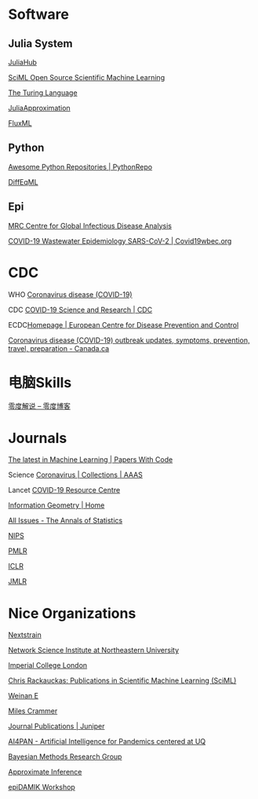

# Software
## Julia System
[JuliaHub](https://juliahub.com/ui/Home)

[SciML Open Source Scientific Machine Learning](https://github.com/SciML)

[The Turing Language](https://github.com/TuringLang)

[JuliaApproximation](https://github.com/JuliaApproximation)

[FluxML](https://github.com/FluxML)

## Python
[Awesome Python Repositories | PythonRepo](https://pythonrepo.com/)

[DiffEqML](https://github.com/DiffEqML)

## Epi

[MRC Centre for Global Infectious Disease Analysis](https://github.com/mrc-ide)

[COVID-19 Wastewater Epidemiology SARS-CoV-2 | Covid19wbec.org](https://www.covid19wbec.org/)

# CDC
WHO [Coronavirus disease (COVID-19)](https://www.who.int/emergencies/diseases/novel-coronavirus-2019)

CDC [COVID-19 Science and Research | CDC](https://www.cdc.gov/coronavirus/2019-ncov/science/science-and-research.html)

ECDC[Homepage | European Centre for Disease Prevention and Control](https://www.ecdc.europa.eu/en)

[Coronavirus disease (COVID-19) outbreak updates, symptoms, prevention, travel, preparation - Canada.ca](https://www.canada.ca/en/public-health/services/diseases/coronavirus-disease-covid-19.html)



# 电脑Skills

[零度解说 – 零度博客](https://www.freedidi.com/)


# Journals
[The latest in Machine Learning | Papers With Code](https://paperswithcode.com/)

Science [Coronavirus | Collections | AAAS](https://www.science.org/collections/coronavirus#science)

Lancet [COVID-19 Resource Centre](https://www.thelancet.com/coronavirus)

[Information Geometry | Home](https://www.springer.com/journal/41884)

[All Issues - The Annals of Statistics](https://projecteuclid.org/journals/annals-of-statistics/issues)

[NIPS](https://proceedings.neurips.cc/)

[PMLR](http://proceedings.mlr.press/index.html)

[ICLR](https://openreview.net/)

[JMLR](https://www.jmlr.org/)

# Nice Organizations
[Nextstrain](https://nextstrain.org/)

[Network Science Institute at Northeastern University](https://www.networkscienceinstitute.org/)

[Imperial College London](https://www.imperial.ac.uk/mrc-global-infectious-disease-analysis/covid-19/covid-19-reports/)

[Chris Rackauckas: Publications in Scientific Machine Learning (SciML)](https://chrisrackauckas.com/publications.html)

[Weinan E](http://web.math.princeton.edu/~weinan/)

[Miles Crammer](https://astroautomata.com/)

[Journal Publications | Juniper](https://maths.org/juniper/journal-publications)

[AI4PAN - Artificial Intelligence for Pandemics centered at UQ](https://ai4pandemics.org/)

[Bayesian Methods Research Group](https://github.com/bayesgroup?q=&type=&language=&sort=)

[Approximate Inference](http://approximateinference.org/)

[epiDAMIK Workshop](https://epidamik.github.io/)
